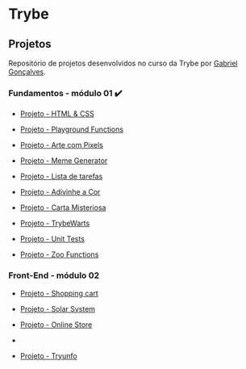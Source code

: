 # Trybe
## Projetos
Repositório de projetos desenvolvidos no curso da Trybe por [Gabriel Gonçalves](https://www.linkedin.com/in/gabrielraedergoncalves/).
### Fundamentos - módulo 01 ✔️

- [Projeto - HTML & CSS](https://github.com/gabrielraeder/trybe-projects/tree/main/Projetos/Fundamentos/01-Lessons-learned)

- [Projeto - Playground Functions](https://github.com/gabrielraeder/trybe-projects/tree/main/Projetos/Fundamentos/02-playground-functions)

- [Projeto - Arte com Pixels](https://github.com/gabrielraeder/trybe-projects/tree/main/Projetos/Fundamentos/03-1-pixels-art)
- [Projeto - Meme Generator](https://github.com/gabrielraeder/trybe-projects/tree/main/Projetos/Fundamentos/03-5-meme-generator)
- [Projeto - Lista de tarefas](https://github.com/gabrielraeder/trybe-projects/tree/main/Projetos/Fundamentos/03-3-to-do-list)
- [Projeto - Adivinhe a Cor](https://github.com/gabrielraeder/trybe-projects/tree/main/Projetos/Fundamentos/03-4-Color-guess)
- [Projeto - Carta Misteriosa](https://github.com/gabrielraeder/trybe-projects/tree/main/Projetos/Fundamentos/03-2-mistery-letter)

- [Projeto - TrybeWarts](https://github.com/gabrielraeder/trybe-projects/tree/main/Projetos/Fundamentos/04-Trybewarts)

- [Projeto - Unit Tests](https://github.com/gabrielraeder/trybe-projects/tree/main/Projetos/Fundamentos/05-unit-tests)

- [Projeto - Zoo Functions](https://github.com/gabrielraeder/trybe-projects/tree/main/Projetos/Fundamentos/06-Zoo-functions)


### Front-End - módulo 02

- [Projeto - Shopping cart](https://github.com/gabrielraeder/trybe-projects/tree/main/Projetos/Front-end/07-shopping-cart)

- [Projeto - Solar System](https://github.com/gabrielraeder/Solar-system-project)

- [Projeto - Online Store](https://github.com/gabrielraeder/online-store-project)
- 
- [Projeto - Tryunfo](https://github.com/gabrielraeder/tryunfo)
